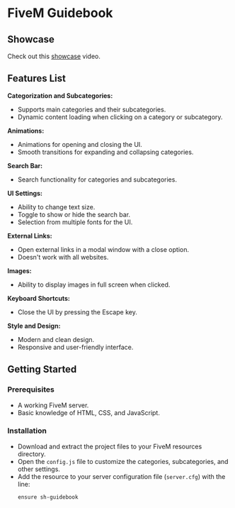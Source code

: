 # FiveM Guidebook

## Showcase

Check out this [showcase](https://www.youtube.com/watch?v=WWMoiCKcK4k) video.

## Features List

**Categorization and Subcategories:**
   - Supports main categories and their subcategories.
   - Dynamic content loading when clicking on a category or subcategory.

**Animations:**
   - Animations for opening and closing the UI.
   - Smooth transitions for expanding and collapsing categories.

**Search Bar:**
   - Search functionality for categories and subcategories.

**UI Settings:**
   - Ability to change text size.
   - Toggle to show or hide the search bar.
   - Selection from multiple fonts for the UI.

**External Links:**
   - Open external links in a modal window with a close option.
   - Doesn't work with all websites.

**Images:**
   - Ability to display images in full screen when clicked.

**Keyboard Shortcuts:**
   - Close the UI by pressing the Escape key.

**Style and Design:**
   - Modern and clean design.
   - Responsive and user-friendly interface.

## Getting Started

### Prerequisites
- A working FiveM server.
- Basic knowledge of HTML, CSS, and JavaScript.

### Installation
   - Download and extract the project files to your FiveM resources directory.
   - Open the `config.js` file to customize the categories, subcategories, and other settings.
   - Add the resource to your server configuration file (`server.cfg`) with the line:
     ```
     ensure sh-guidebook
     ```



